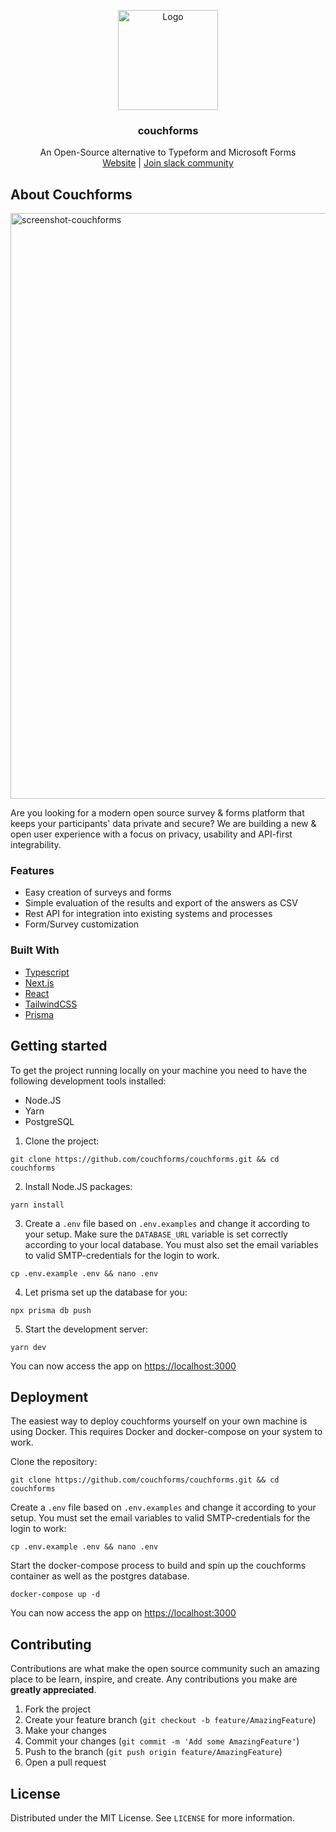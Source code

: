 <p align="center">
<a href="https://github.com/couchforms/couchforms">
    <img src="https://opensource.couchsurvey.com/couchsurvey-icon-light.svg" alt="Logo" width="160">
  </a>
  <h3 align="center">couchforms</h3>

  <p align="center">
    An Open-Source alternative to Typeform and Microsoft Forms
    <br />
    <a href="https://opensource.couchsurvey.com/">Website</a>  |  <a href="https://join.slack.com/t/couchsurvey-community/shared_invite/zt-thcbja0g-srPj6QUYosTyOr8NcAGa9g">Join slack community</a>
  </p>
</p>

## About Couchforms

<img width="937" alt="screenshot-couchforms" src="https://user-images.githubusercontent.com/675065/126078214-83cb0077-5149-4ac7-ae66-502ff31e9705.png">

Are you looking for a modern open source survey & forms platform that keeps your participants' data private and secure? We are building a new & open user experience with a focus on privacy, usability and API-first integrability.

### Features

- Easy creation of surveys and forms
- Simple evaluation of the results and export of the answers as CSV
- Rest API for integration into existing systems and processes
- Form/Survey customization

### Built With

- [Typescript](https://www.typescriptlang.org/)
- [Next.js](https://nextjs.org/)
- [React](https://reactjs.org/)
- [TailwindCSS](https://tailwindcss.com/)
- [Prisma](https://prisma.io/)

## Getting started

To get the project running locally on your machine you need to have the following development tools installed:

- Node.JS
- Yarn
- PostgreSQL

1. Clone the project:

```
git clone https://github.com/couchforms/couchforms.git && cd couchforms
```

2. Install Node.JS packages:

```
yarn install
```

3. Create a `.env` file based on `.env.examples` and change it according to your setup. Make sure the `DATABASE_URL` variable is set correctly according to your local database. You must also set the email variables to valid SMTP-credentials for the login to work.

```
cp .env.example .env && nano .env
```

4. Let prisma set up the database for you:

```
npx prisma db push
```

5. Start the development server:

```
yarn dev
```

You can now access the app on [https://localhost:3000](https://localhost:3000)

## Deployment

The easiest way to deploy couchforms yourself on your own machine is using Docker. This requires Docker and docker-compose on your system to work.

Clone the repository:

```
git clone https://github.com/couchforms/couchforms.git && cd couchforms
```

Create a `.env` file based on `.env.examples` and change it according to your setup. You must set the email variables to valid SMTP-credentials for the login to work:

```
cp .env.example .env && nano .env
```

Start the docker-compose process to build and spin up the couchforms container as well as the postgres database.

```
docker-compose up -d
```

You can now access the app on [https://localhost:3000](https://localhost:3000)

## Contributing

Contributions are what make the open source community such an amazing place to be learn, inspire, and create. Any contributions you make are **greatly appreciated**.

1. Fork the project
2. Create your feature branch (`git checkout -b feature/AmazingFeature`)
3. Make your changes
4. Commit your changes (`git commit -m 'Add some AmazingFeature'`)
5. Push to the branch (`git push origin feature/AmazingFeature`)
6. Open a pull request

## License

Distributed under the MIT License. See `LICENSE` for more information.

